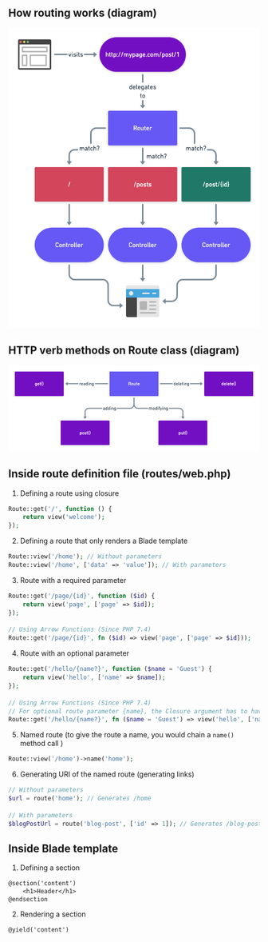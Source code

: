 ## How routing works (diagram)
![Routing diagram](./src/imgs/Laravel-Routes.png)

## HTTP verb methods on Route class (diagram)
![Routing diagram](./src/imgs/Laravel-Route-HTTP-Verbs.png)

## Inside route definition file (routes/web.php)

1. Defining a route using closure

```php
Route::get('/', function () {
    return view('welcome');
});
```

2. Defining a route that only renders a Blade template

```php
Route::view('/home'); // Without parameters
Route::view('/home', ['data' => 'value']); // With parameters
```

3. Route with a required parameter

```php
Route::get('/page/{id}', function ($id) {
    return view('page', ['page' => $id]);
});

// Using Arrow Functions (Since PHP 7.4)
Route::get('/page/{id}', fn ($id) => view('page', ['page' => $id]));
```


4. Route with an optional parameter

```php
Route::get('/hello/{name?}', function ($name = 'Guest') {
    return view('hello', ['name' => $name]);
});

// Using Arrow Functions (Since PHP 7.4)
// For optional route parameter {name}, the Closure argument has to have a default value provided
Route::get('/hello/{name?}', fn ($name = 'Guest') => view('hello', ['name' => $name]));
```

5. Named route (to give the route a name, you would chain a `name()` method call )

```php
Route::view('/home')->name('home');
```


6. Generating URI of the named route (generating links)

```php
// Without parameters
$url = route('home'); // Generates /home

// With parameters
$blogPostUrl = route('blog-post', ['id' => 1]); // Generates /blog-post/1
```

## Inside Blade template
1. Defining a section

```blade
@section('content')
	<h1>Header</h1>
@endsection
```
2. Rendering a section

```blade
@yield('content')
```